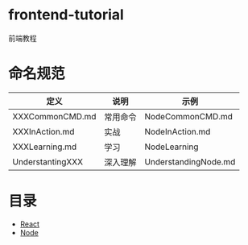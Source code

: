 # frontend-tutorial
前端教程



# 命名规范

| 定义             | 说明     | 示例                  |
| ---------------- | -------- | --------------------- |
| XXXCommonCMD.md  | 常用命令 | NodeCommonCMD.md     |
| XXXInAction.md   | 实战     | NodeInAction.md      |
| XXXLearning.md   | 学习     | NodeLearning         |
| UnderstantingXXX | 深入理解 | UnderstandingNode.md |



# 目录

- [React](https://github.com/EmonCodingFrontEnd/frontend-tutorial/tree/master/tutorials/React)
- [Node](https://github.com/EmonCodingFrontEnd/frontend-tutorial/tree/master/tutorials/Node)

